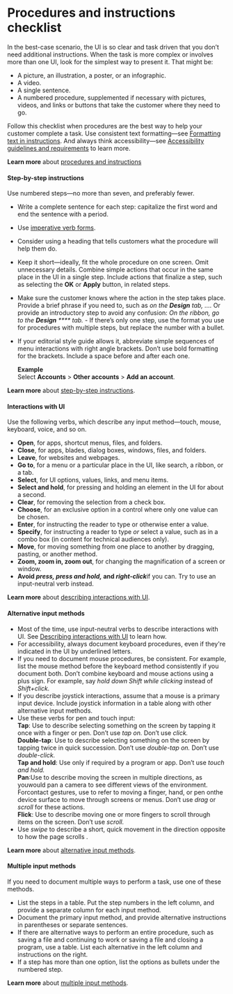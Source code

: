 ﻿# Procedures and instructions checklist

In
the best-case scenario, the UI is so clear and task driven that
you don’t need additional instructions. When the task is more
complex or involves more than one UI, look for the simplest way to present it. That might be:
  - A picture, an illustration, a poster, or an infographic.
  - A video. 
  - A single sentence.
  - A
    numbered procedure, supplemented if necessary with pictures,
    videos, and links or buttons that take the customer where they need
    to go. 

Follow this
checklist when procedures are the best way to help your
customer complete a task. Use consistent text formatting—see [Formatting text in instructions](/style-guide/procedures-instructions/formatting-text-in-instructions). And always think accessibility—see [Accessibility guidelines and requirements](/style-guide/accessibility/accessibility-guidelines-requirements) to learn more. 

**Learn more** about [procedures and instructions](/style-guide/procedures-instructions/)

#### Step-by-step instructions

Use numbered steps—no more than seven, and preferably fewer. 

  - Write a complete sentence for each step: capitalize the first word and end the sentence with a period. 
  - Use [imperative verb forms](/style-guide/grammar/verbs).
   - Consider using a heading that tells customers what the procedure will help them do. 
  - Keep
    it short—ideally, fit the whole procedure on one screen. Omit
    unnecessary details. Combine simple actions that occur in the same
    place in the UI in a single step. Include actions that finalize a
    step, such as selecting the **OK** or **Apply** button, in related steps.
  - Make
    sure the customer knows where the action in the step takes place.
    Provide a brief phrase if you need to, such as *on the **Design** tab, ….* Or provide an introductory step to avoid any confusion: *On the ribbon, go to the **Design** **** tab.*   - If there’s only one step, use the format you use for procedures with multiple steps, but replace the number with a bullet.
  - If  your
    editorial style guide allows it, abbreviate simple sequences of
    menu interactions with right angle brackets. Don’t use bold
    formatting for the brackets. Include a space before and after each
    one.
    
    **Example**</br>Select **Accounts** \> **Other accounts** \> **Add an account**.

**Learn more** about [step-by-step instructions](/style-guide/procedures-instructions/writing-step-by-step-instructions). 

#### Interactions with UI

Use the following verbs, which describe any input method—touch, mouse, keyboard, voice, and so on. 

  - **Open**, for apps, shortcut menus, files, and folders.
  - **Close**, for apps, blades, dialog boxes, windows, files, and folders.
  - **Leave**, for websites and webpages.
  - **Go to**, for a menu or a particular place in the UI, like search, a ribbon, or a tab.
  - **Select**, for UI options, values, links, and menu items.
  - **Select and hold**, for pressing and holding an element in the UI for about a second.
  - **Clear**, for removing the selection from a check box.
  - **Choose**, for an exclusive option in a control where only one value can be chosen.
  - **Enter**, for instructing the reader to type or otherwise enter a value.
  - **Specify**, for instructing a reader to type *or* select a value, such as in a combo box (in content for technical audiences only). 
  - **Move**, for moving something from one place to another by dragging, pasting, or another method.
  - **Zoom, zoom in, zoom out**, for changing the magnification of a screen or window.
  - **Avoid *press, press and hold,* and *right-click***if you can. Try to use an input-neutral verb instead. 

**Learn more** about [describing interactions with UI](/style-guide/procedures-instructions/describing-interactions-with-ui).

#### Alternative input methods

  - Most of the time, use input-neutral verbs to describe interactions with UI. See [Describing interactions with UI](/style-guide/procedures-instructions/describing-interactions-with-ui) to learn how. 
  - For accessibility, always document keyboard procedures, even if they're indicated in the UI by underlined letters.
  - If
    you need to document mouse procedures, be consistent. For example,
    list the mouse method before the keyboard method consistently if
    you document both. Don’t combine keyboard and mouse actions using a
    plus sign. For example, say *hold down Shift while clicking* instead of *Shift+click.*
  - If
    you describe joystick interactions, assume that a mouse is a
    primary input device. Include joystick information in a table along
    with other alternative input methods. 
  - Use these verbs for pen and touch input:</br>**Tap**: Use to describe selecting something on the screen by tapping it once with a finger or pen. Don’t use *tap on.* Don’t use *click.*</br>**Double-tap**: Use to describe selecting something on the screen by tapping twice in quick succession. Don’t use *double-tap on.* Don’t use *double-click.*</br>**Tap and hold**: Use only if required by a program or app. Don’t use *touch and hold.*</br>**Pan**:Use to describe moving the screen in multiple directions, as youwould pan a camera to see different views of the environment. Forcontact gestures, use to refer to moving a finger, hand, or pen onthe device surface to move through screens or menus. Don’t use *drag* or *scroll* for these actions.</br>**Flick**: Use to describe moving one or more fingers to scroll through items on the screen. Don’t use *scroll.*
  - Use *swipe* to describe a short, quick movement in the direction opposite to how the page scrolls .

**Learn more** about [alternative input methods](/style-guide/procedures-instructions/describing-alternative-input-methods).

#### Multiple input methods

If you need to document multiple ways to perform a task, use one of these methods.

  - List the steps in a table. Put the step numbers in the left column, and provide a separate column for each input method.
  - Document the primary input method, and provide alternative instructions in parentheses or separate sentences.
  - If
    there are alternative ways to perform an entire procedure, such as
    saving a file and continuing to work or saving a file and closing a
    program, use a table. List each alternative in the left column
    and instructions on the right.
  - If a step has more than one option, list the options as bullets under the numbered step. 

**Learn more** about [multiple input methods](/style-guide/procedures-instructions/describing-alternative-input-methods).
